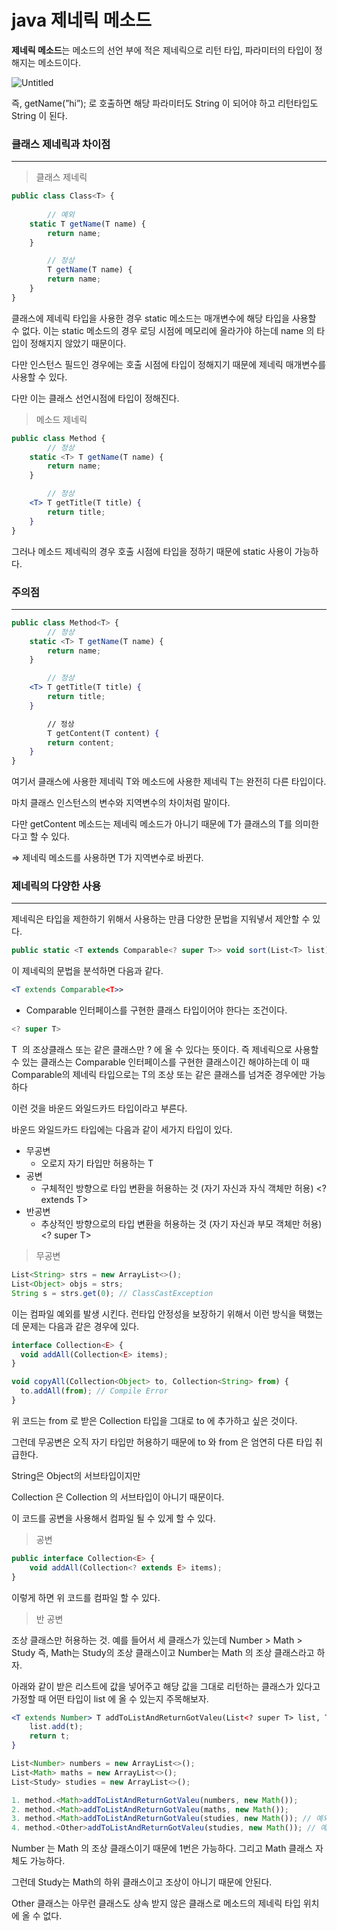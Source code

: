 # java 제네릭 메소드

**제네릭 메소드**는 메소드의 선언 부에 적은 제네릭으로 리턴 타입, 파라미터의 타입이 정해지는 메소드이다.

![Untitled](https://s3-us-west-2.amazonaws.com/secure.notion-static.com/7035b373-c167-4739-a067-6064952715c1/Untitled.png)

즉, <String>getName(”hi”); 로 호출하면 해당 파라미터도 String 이 되어야 하고 리턴타입도 String 이 된다.

### 클래스 제네릭과 차이점

---

> 클래스 제네릭
>

```jsx
public class Class<T> {
    
		// 예외
    static T getName(T name) {
        return name;
    }

		// 정상
		T getName(T name) {
        return name;
    }
}
```

클래스에 제네릭 타입을 사용한 경우 static 메소드는 매개변수에 해당 타입을 사용할 수 없다. 이는 static 메소드의 경우 로딩 시점에 메모리에 올라가야 하는데 name 의 타입이 정해지지 않았기 때문이다.

다만 인스턴스 필드인 경우에는 호출 시점에 타입이 정해지기 때문에 제네릭 매개변수를 사용할 수 있다.

다만 이는 클래스 선언시점에 타입이 정해진다.

> 메소드 제네릭
>

```jsx
public class Method {
		// 정상
    static <T> T getName(T name) {
        return name;
    }

		// 정상
    <T> T getTitle(T title) {
        return title;
    }
}
```

그러나 메소드 제네릭의 경우 호출 시점에 타입을 정하기 때문에 static 사용이 가능하다.

### 주의점

---

```jsx
public class Method<T> {
		// 정상
    static <T> T getName(T name) {
        return name;
    }

		// 정상
    <T> T getTitle(T title) {
        return title;
    }

		// 정상
		T getContent(T content) {
        return content;
    }
}
```

여기서 클래스에 사용한 제네릭 T와 메소드에 사용한 제네릭 T는 완전히 다른 타입이다.

마치 클래스 인스턴스의 변수와 지역변수의 차이처럼 말이다.

다만 getContent 메소드는 제네릭 메소드가 아니기 때문에 T가 클래스의 T를 의미한다고 할 수 있다.

⇒ 제네릭 메소드를 사용하면 T가 지역변수로 바뀐다.

### 제네릭의 다양한 사용

---

제네릭은 타입을 제한하기 위해서 사용하는 만큼 다양한 문법을 지워냏서 제안할 수 있다.

```jsx
public static <T extends Comparable<? super T>> void sort(List<T> list)
```

이 제네릭의 문법을 분석하면 다음과 같다.

```jsx
<T extends Comparable<T>>
```

- Comparable 인터페이스를 구현한 클래스 타입이어야 한다는 조건이다.

```jsx
<? super T>
```

T  의 조상클래스 또는 같은 클래스만 ? 에 올 수 있다는 뜻이다. 즉 제네릭으로 사용할 수 있는 클래스는 Comparable 인터페이스를 구현한 클래스이긴 해야하는데 이 때 Comparable의 제네릭 타입으로는 T의 조상 또는 같은 클래스를 넘겨준 경우에만 가능하다

이런 것을 바운드 와일드카드 타입이라고 부른다.

바운드 와일드카드 타입에는 다음과 같이 세가지 타입이 있다.

- 무공변
    - 오로지 자기 타입만 허용하는 T
- 공변
    - 구체적인 방향으로 타입 변환을 허용하는 것 (자기 자신과 자식 객체만 허용) <? extends T>
- 반공변
    - 추상적인 방향으로의 타입 변환을 허용하는 것 (자기 자신과 부모 객체만 허용) <? super T>

> 무공변
>

```jsx
List<String> strs = new ArrayList<>();
List<Object> objs = strs;
String s = strs.get(0); // ClassCastException
```

이는 컴파일 예외를 발생 시킨다. 런타입 안정성을 보장하기 위해서 이런 방식을 택했는데 문제는 다음과 같은 경우에 있다.

```jsx
interface Collection<E> {
  void addAll(Collection<E> items);  
}

void copyAll(Collection<Object> to, Collection<String> from) {
  to.addAll(from); // Compile Error
}
```

위 코드는 from 로 받은 Collection<Object> 타입을 그대로 to 에 추가하고 싶은 것이다.

그런데 무공변은 오직 자기 타입만 허용하기 때문에 to 와 from 은 엄연히 다른 타입 취급한다.

String은 Object의 서브타입이지만

Collection<String> 은 Collection<Object> 의 서브타입이 아니기 때문이다.

이 코드를 공변을 사용해서 컴파일 될 수 있게 할 수 있다.

> 공변
>

```jsx
public interface Collection<E> {
    void addAll(Collection<? extends E> items);
}
```

이렇게 하면 위 코드를 컴파일 할 수 있다.

> 반 공변
>

조상 클래스만 허용하는 것. 예를 들어서 세 클래스가 있는데 Number > Math > Study 즉, Math는 Study의 조상 클래스이고 Number는 Math 의 조상 클래스라고 하자.

아래와 같이 받은 리스트에 값을 넣어주고 해당 값을 그대로 리턴하는 클래스가 있다고 가정할 때 어떤 타입이 list 에 올 수 있는지 주목해보자.

```jsx
<T extends Number> T addToListAndReturnGotValeu(List<? super T> list, T t) {
    list.add(t);
    return t;
}
```

```jsx
List<Number> numbers = new ArrayList<>();
List<Math> maths = new ArrayList<>();
List<Study> studies = new ArrayList<>();

1. method.<Math>addToListAndReturnGotValeu(numbers, new Math());
2. method.<Math>addToListAndReturnGotValeu(maths, new Math());
3. method.<Math>addToListAndReturnGotValeu(studies, new Math()); // 예외
4. method.<Other>addToListAndReturnGotValeu(studies, new Math()); // 예외
```

Number 는 Math 의 조상 클래스이기 때문에 1번은 가능하다. 그리고 Math 클래스 자체도 가능하다.

그런데 Study는 Math의 하위 클래스이고 조상이 아니기 때문에 안된다.

Other 클래스는 아무런 클래스도 상속 받지 않은 클래스로 메소드의 제네릭 타입 위치에 올 수 없다.
